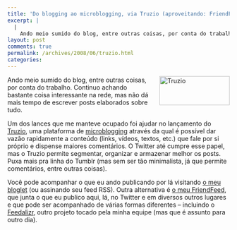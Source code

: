 ```yaml
---
title: 'Do blogging ao microblogging, via Truzio (aproveitando: FriendFeed e Feedalizr)'
excerpt: |
  |
    Ando meio sumido do blog, entre outras coisas, por conta do trabalho. Continuo achando bastante coisa interessante na rede, mas não dá mais tempo de escrever posts elaborados sobre tudo. Um dos lances que me manteve ocupado foi ajudar no...
layout: post
comments: true
permalink: /archives/2008/06/truzio.html
categories:
---
```

<span class="mt-enclosure mt-enclosure-image"><img alt="Truzio" src="//chester.me/archives/img/logo.png" width="159" height="66" class="mt-image-right" style="float: right; margin: 0 0 20px 20px;" /></span>Ando meio sumido do blog, entre outras coisas, por conta do trabalho. Continuo achando bastante coisa interessante na rede, mas não dá mais tempo de escrever posts elaborados sobre tudo.

Um dos lances que me manteve ocupado foi ajudar no lançamento do [Truzio][1], uma plataforma de [microblogging][2] através da qual é possível dar vazão rapidamente a conteúdo (links, vídeos, textos, etc.) que fale por si próprio e dispense maiores comentários. O Twitter até cumpre esse papel, mas o Truzio permite segmentar, organizar e armazenar melhor os posts. Puxa mais pra linha do Tumblr (mas sem ser tão minimalista, já que permite comentários, entre outras coisas).

Você pode acompanhar o que eu ando publicando por lá visitando [o meu bloglet][3] (ou assinando seu feed RSS). Outra alternativa é [o meu FriendFeed][4], que junta o que eu publico aqui, lá, no Twitter e em diversos outros lugares e que pode ser acompanhado de várias formas diferentes &#8211; incluindo o [Feedalizr][5], outro projeto tocado pela minha equipe (mas que é assunto para outro dia).

 [1]: http://truzio.com
 [2]: http://pt.wikipedia.org/wiki/Micro-blogging
 [3]: http://truzio.com/chester/bloglet
 [4]: http://friendfeed.com/chesterbr
 [5]: http://feedalizr.com
